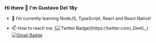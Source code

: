 ### Hi there 👋 I'm Gustavo Del 18y
- 📖 I’m currently learning NodeJS, TypeScript, React and React Native!

- 📫 How to reach me: [![Twitter Badge](https://img.shields.io/badge/-@_DeeIL_-332E2E?style=flat-square&labelColor=332E2E&logo=twitter&logoColor=white&link=https://twitter.com/_DeeIL_)](https://twitter.com/_DeeIL_) 
[![Gmail Badge](https://img.shields.io/badge/-gudellcastillo@gmail.com-332E2E?style=flat-square&logo=Gmail&logoColor=white&link=mailto:gudellcastillo@gmail.com)](mailto:gudellcastillo@gmail.com)
